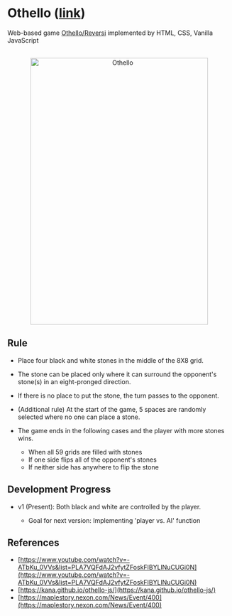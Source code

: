 # Othello ([link](https://duckbankbok.github.io/othello/))

Web-based game [Othello/Reversi](https://en.wikipedia.org/wiki/Reversi) implemented by HTML, CSS, Vanilla JavaScript

<br>
<div align="center">
  <img src="https://user-images.githubusercontent.com/64826387/222368967-f96a4074-502b-454c-b593-cfb252b2d300.gif" alt="Othello" style="width:400px;height:600px">
</div>

## Rule

* Place four black and white stones in the middle of the 8X8 grid.
* The stone can be placed only where it can surround the opponent's stone(s) in an eight-pronged direction.
* If there is no place to put the stone, the turn passes to the opponent.
* (Additional rule) At the start of the game, 5 spaces are randomly selected where no one can place a stone.
* The game ends in the following cases and the player with more stones wins.

  * When all 59 grids are filled with stones
  * If one side flips all of the opponent's stones
  * If neither side has anywhere to flip the stone

## Development Progress

* v1 (Present): Both black and white are controlled by the player.

  * Goal for next version: Implementing 'player vs. AI' function

## References

* [https://www.youtube.com/watch?v=-ATbKu_0VVs&list=PLA7VQFdAJ2vfytZFoskFIBYLlNuCUGi0N](https://www.youtube.com/watch?v=-ATbKu_0VVs&list=PLA7VQFdAJ2vfytZFoskFIBYLlNuCUGi0N)
* [https://kana.github.io/othello-js/](https://kana.github.io/othello-js/)
* [https://maplestory.nexon.com/News/Event/400](https://maplestory.nexon.com/News/Event/400)
